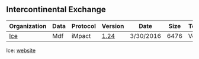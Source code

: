 ## Intercontinental Exchange


|Organization | Data | Protocol | Version | Date | Size | Testing|
|--- | --- | --- | --- | --- | --- | ---|
|[Ice](https://github.com/Open-Markets-Initiative/wireshark-lua/tree/master/Ice "Intercontinental Exchange Dissectors") | Mdf | iMpact | [1.24](https://github.com/Open-Markets-Initiative/wireshark-lua/blob/master/Ice/Ice.Mdf.iMpact.1.24.Script.Dissector.lua "Intercontinental Exchange 1.24 Script Dissector") | 3/30/2016 | 6476 | Verified|


Ice: [website](www.theice.com "Go to Intercontinental Exchange")


